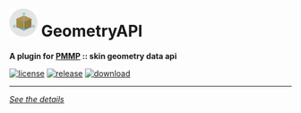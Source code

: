 # <img src="./assets/icon/index.svg" height="50" width="50"> GeometryAPI  
__A plugin for [PMMP](https://pmmp.io) :: skin geometry data api__  

[![license](https://img.shields.io/github/license/PresentKim/GeometryAPI-PMMP.svg?label=License)](./LICENSE)
[![release](https://img.shields.io/github/release/PresentKim/GeometryAPI-PMMP.svg?label=Release)](../../releases/latest)
[![download](https://img.shields.io/github/downloads/PresentKim/GeometryAPI-PMMP/total.svg?label=Download)](../../releases/latest)
  
*****
  
[*See the details*](../../wiki)  
